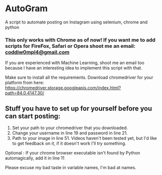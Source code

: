 # AutoGram
A script to automate posting on Instagram using selenium, chrome and python

### This only works with Chrome as of now! If you want me to add scripts for FireFox, Safari or Opera shoot me an email: coddiw0mpl4@gmail.com
If you are experienced with Machine Learning, shoot me an email too because I have an interesting idea to implement this script with that.

Make sure to install all the requirements. Download chromedriver for your platform from here: https://chromedriver.storage.googleapis.com/index.html?path=84.0.4147.30/

## Stuff you have to set up for yourself before you can start posting:
 1) Set your path to your chromedriver that you downloaded. 
 2) Change your username in line 19 and password in line 21.
 3) Path to your image in line 51. Videos haven't been tested yet, but I'd like to get feedback on it, if it doesn't work I'll try something.
 
 Optional : If your chrome browser executable isn't found by Python automagically, add it in line 11
 
 
Please excuse my bad taste in variable names, I'm bad at names.
